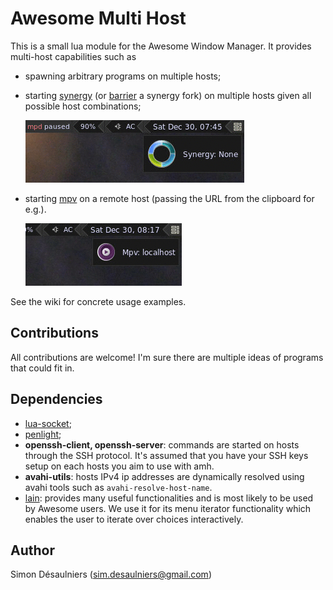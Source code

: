 # Awesome Multi Host

This is a small lua module for the Awesome Window Manager. It provides
multi-host capabilities such as


- spawning arbitrary programs on multiple hosts;
- starting [synergy][] (or [barrier][] a synergy fork) on multiple hosts given
  all possible host combinations;

    ![Synergy menu](/misc/synergy.gif)
- starting [mpv][] on a remote host (passing the URL from the clipboard for
  e.g.).

    ![Mpv menu](/misc/mpv.gif)

See the wiki for concrete usage examples.

[barrier]: https://github.com/debauchee/barrier
[synergy]: https://symless.com/synergy
[mpv]: https://mpv.io/

## Contributions

All contributions are welcome! I'm sure there are multiple ideas of programs
that could fit in.

## Dependencies

- [lua-socket][];
- [penlight][];
- **openssh-client, openssh-server**: commands are started on hosts through the SSH
  protocol. It's assumed that you have your SSH keys setup on each hosts you
  aim to use with amh.
- **avahi-utils**: hosts IPv4 ip addresses are dynamically resolved using avahi
  tools such as `avahi-resolve-host-name`.
- [lain][lain]: provides many useful functionalities and is most likely to be used
  by Awesome users. We use it for its menu iterator functionality which enables
  the user to iterate over choices interactively.

[lain]: https://github.com/lcpz/lain/
[lua-socket]: http://w3.impa.br/~diego/software/luasocket/
[penlight]: https://github.com/stevedonovan/Penlight

## Author

Simon Désaulniers (sim.desaulniers@gmail.com)


